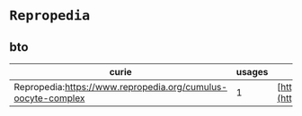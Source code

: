 # `Repropedia`

## bto

| curie                                                        |   usages | nodes                                                                                                           |
|--------------------------------------------------------------|----------|-----------------------------------------------------------------------------------------------------------------|
| Repropedia:https://www.repropedia.org/cumulus-oocyte-complex |        1 | [http://purl.obolibrary.org/obo/BTO:0006191](https://bioregistry.io/http://purl.obolibrary.org/obo/BTO:0006191) |
